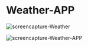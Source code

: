 # Weather-APP
![screencapture-Weather](https://user-images.githubusercontent.com/107833251/207828942-9773b689-7b0a-4af3-83e0-691f92b49d9a.png)

![screencapture-Weather-APP](https://user-images.githubusercontent.com/107833251/207829459-b439d46f-1e53-46be-ac16-8d4752031518.png)
